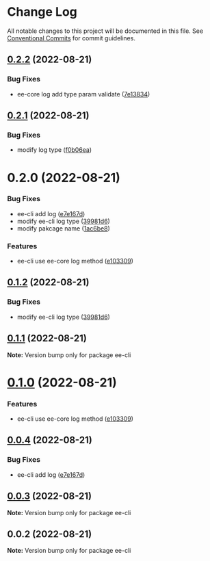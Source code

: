 # Change Log

All notable changes to this project will be documented in this file.
See [Conventional Commits](https://conventionalcommits.org) for commit guidelines.

## [0.2.2](https://github.com/echoLC/lerna-v5-demo/compare/sl-ee-cli@0.2.1...sl-ee-cli@0.2.2) (2022-08-21)


### Bug Fixes

* ee-core log add type param validate ([7e13834](https://github.com/echoLC/lerna-v5-demo/commit/7e1383474cbee01c4893447da28a41ddb6791b55))





## [0.2.1](https://github.com/echoLC/lerna-v5-demo/compare/sl-ee-cli@0.2.0...sl-ee-cli@0.2.1) (2022-08-21)


### Bug Fixes

* modify log type ([f0b06ea](https://github.com/echoLC/lerna-v5-demo/commit/f0b06ead09ecb78ceff421ef7055a20d26276b10))





# 0.2.0 (2022-08-21)


### Bug Fixes

* ee-cli add log ([e7e167d](https://github.com/echoLC/lerna-v5-demo/commit/e7e167dc578aa1be2432a32f0a17b8997586cf5e))
* modify ee-cli log type ([39981d6](https://github.com/echoLC/lerna-v5-demo/commit/39981d65946b7b488b6e20d2562fb8c101e40921))
* modify pakcage name ([1ac6be8](https://github.com/echoLC/lerna-v5-demo/commit/1ac6be8ddcd01f3fe2efb58861280ff3695027a3))


### Features

* ee-cli use ee-core log method ([e103309](https://github.com/echoLC/lerna-v5-demo/commit/e103309e9c0772bf0ba88b723da434e6d0ca06af))





## [0.1.2](https://github.com/echoLC/lerna-v5-demo/compare/ee-cli@0.1.1...ee-cli@0.1.2) (2022-08-21)


### Bug Fixes

* modify ee-cli log type ([39981d6](https://github.com/echoLC/lerna-v5-demo/commit/39981d65946b7b488b6e20d2562fb8c101e40921))





## [0.1.1](https://github.com/echoLC/lerna-v5-demo/compare/ee-cli@0.1.0...ee-cli@0.1.1) (2022-08-21)

**Note:** Version bump only for package ee-cli





# [0.1.0](https://github.com/echoLC/lerna-v5-demo/compare/ee-cli@0.0.4...ee-cli@0.1.0) (2022-08-21)


### Features

* ee-cli use ee-core log method ([e103309](https://github.com/echoLC/lerna-v5-demo/commit/e103309e9c0772bf0ba88b723da434e6d0ca06af))





## [0.0.4](https://github.com/echoLC/lerna-v5-demo/compare/ee-cli@0.0.3...ee-cli@0.0.4) (2022-08-21)


### Bug Fixes

* ee-cli add log ([e7e167d](https://github.com/echoLC/lerna-v5-demo/commit/e7e167dc578aa1be2432a32f0a17b8997586cf5e))





## [0.0.3](https://github.com/echoLC/lerna-v5-demo/compare/ee-cli@0.0.2...ee-cli@0.0.3) (2022-08-21)

**Note:** Version bump only for package ee-cli





## 0.0.2 (2022-08-21)

**Note:** Version bump only for package ee-cli
